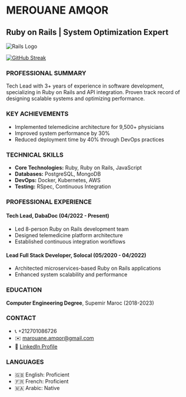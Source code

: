 # MEROUANE AMQOR
## Ruby on Rails | System Optimization Expert

![Rails Logo](https://guides.rubyonrails.org/images/logo_rails-circle.svg)

[![GitHub Streak](https://streak-stats.demolab.com?user=merouaneamqor&theme=dark&hide_border=true&border_radius=5&short_numbers=true)](https://git.io/streak-stats)

### PROFESSIONAL SUMMARY
Tech Lead with 3+ years of experience in software development, specializing in Ruby on Rails and API integration. Proven track record of designing scalable systems and optimizing performance.

### KEY ACHIEVEMENTS
- Implemented telemedicine architecture for 9,500+ physicians
- Improved system performance by 30%
- Reduced deployment time by 40% through DevOps practices

### TECHNICAL SKILLS
- **Core Technologies:** Ruby, Ruby on Rails, JavaScript
- **Databases:** PostgreSQL, MongoDB
- **DevOps:** Docker, Kubernetes, AWS
- **Testing:** RSpec, Continuous Integration

### PROFESSIONAL EXPERIENCE

#### Tech Lead, DabaDoc (04/2022 - Present)
- Led 8-person Ruby on Rails development team
- Designed telemedicine platform architecture
- Established continuous integration workflows

#### Lead Full Stack Developer, Solocal (05/2020 - 04/2022)
- Architected microservices-based Ruby on Rails applications
- Enhanced system scalability and performance

### EDUCATION
**Computer Engineering Degree**, Supemir Maroc (2018-2023)

### CONTACT
- 📞 +212701086726
- ✉️ marouane.amqor@gmail.com
- 🔗 [LinkedIn Profile](https://www.linkedin.com/in/merouaneamqor/)

### LANGUAGES
- 🇬🇧 English: Proficient
- 🇫🇷 French: Proficient
- 🇲🇦 Arabic: Native
